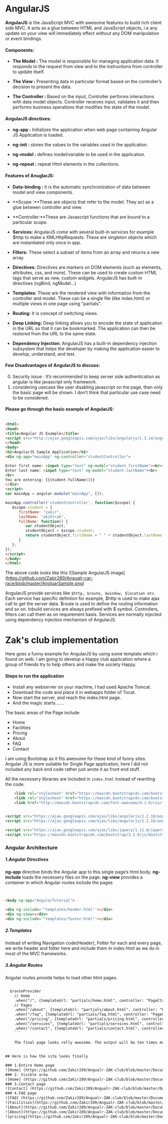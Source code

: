 # AngularJS

**AngularJS** is the JavaScript MVC with awesome features to build rich client side MVC. It acts as a glue between HTML and JavaScript objects, i.e any update on your view will immediately effect without any DOM manipulation or event bindings.

#### Components:

- **The Model :**
The model is responsible for managing application data. It responds to the request from view and to the instructions from controller to update itself.

- **The View :**
Presenting data in particular format based on the controller’s decision to present the data.

- **The Controller :**
Based on the input, Controller performs interactions with data model objects. Controller receives input, validates it and then performs business operations that modifies the state of the model.

#### AngularJS directives:

- **ng-app :** Initializes the application when web page containing Angular JS Application is loaded.

- **ng-init :** stores the values to the variables used in the application.

- **ng-model :** defines model/variable to be used in the application.

- **ng-repeat :** repeat Html elements in the collections.

#### Features of AnuglarJS:

- **Data-binding :** It is the automatic synchronization of data between model and view components.
- **Scope :**These are objects that refer to the model. They act as a glue between controller and view.
- **Controller:**These are Javascript functions that are bound to a particular scope.
- **Services:** AngularJS come with several built-in services for example $http to make a XMLHttpRequests. These are singleton objects which are instantiated only once in app.

- **Filters:** These select a subset of items from an array and returns a new array.
- **Directives:** Directives are markers on DOM elements (such as elements, attributes, css, and more). These can be used to create custom HTML tags that serve as new, custom widgets. AngularJS has built-in directives (ngBind, ngModel...)
- **Templates:** These are the rendered view with information from the controller and model. These can be a single file (like index.html) or multiple views in one page using "partials".
- **Routing:** It is concept of switching views.
- **Deep Linking:** Deep linking allows you to encode the state of application in the URL so that it can be bookmarked. The application can then be restored from the URL to the same state.
- **Dependency Injection:** AngularJS has a built-in dependency injection subsystem that helps the developer by making the application easier to develop, understand, and test.

#### Few Disadvantages of AngularJS to discuss:
0. Security issue : It’s recommended to keep server side authentication as angular is like javascript only framework.
1. considering usecase like user disabling javascript on the page, then only the basic page will be shown. I don’t think that particular use case need to be considered.


#### Please go through the basic example of AngularJS:

```html

<html>
<head>
<title>Angular JS Example</title>
<script src="http://ajax.googleapis.com/ajax/libs/angularjs/1.3.14/angular.min.js"></script>
</head>
<body>
<h2>AngularJS Sample Application</h2>
<div ng-app="mainApp" ng-controller="studentController">

Enter first name: <input type="text" ng-model="student.firstName"><br><br>
Enter last name: <input type="text" ng-model="student.lastName"><br>
<br>
You are entering: {{student.fullName()}}
</div>
<script>
var mainApp = angular.module("mainApp", []);

mainApp.controller('studentController', function($scope) {
   $scope.student = {
      firstName: "zakir",
      lastName: "akihtrak",
      fullName: function() {
         var studentObject;
         studentObject = $scope.student;
         return studentObject.firstName + " " + studentObject.lastName;
      }
   };
});
</script>
</body>
</html>

```

The above code looks like this
![Sample AngularJS image] (https://github.com/Zakir289/Angualr-car-race/blob/master/AngluarSample.png)



AngularJS provide services like `$http, $route, $window, $location etc`. Each service has specific defintion for example,  $http is used to make ajax call to get the server data. $route is used to define the routing information and so on. Inbuild services are always prefixed with $ symbol. Controllers, filters can call them as on requirement basis. Services are normally injected using dependency injection mechanism of AngularJS.



# Zak's club implementation

Here goes a funny example for AngularJS by using some template which i found on web. I am going to develop a Happy club application where a group of friends try to help others and make the society Happy. 

#### Steps to run the application
- Install any webserver on your machine, I had used Apache Tomcat. 
- Download the code and place it in webapps folder of Tocat.
- Now start the server, and reach the index.html page.
- And the magic starts.......

The basic areas of the Page include
- Home
- Facilities
- Pricing
- About
- FAQ
- Contact

I am using Bootstrap as it fits awesome for these kind of funny sites. Angular JS is more suitable for Single Page application, here I did not included any back end code rather just wrote it as front end stuff.


All the necessery libraries are included in `index.html` instead of rewriting the code.
```html
    <link rel="stylesheet" href="https://maxcdn.bootstrapcdn.com/bootstrap/3.2.0/css/bootstrap.min.css">
    <link rel="stylesheet" href="https://maxcdn.bootstrapcdn.com/bootstrap/3.2.0/css/bootstrap-theme.min.css">
    <link href="http://maxcdn.bootstrapcdn.com/font-awesome/4.1.0/css/font-awesome.min.css" rel="stylesheet">


<script src="https://ajax.googleapis.com/ajax/libs/angularjs/1.2.18/angular.min.js"></script>
<script src="https://ajax.googleapis.com/ajax/libs/angularjs/1.2.18/angular-route.min.js"></script>

<script src="https://ajax.googleapis.com/ajax/libs/jquery/1.11.0/jquery.min.js"></script>
<script src="https://maxcdn.bootstrapcdn.com/bootstrap/3.2.0/js/bootstrap.min.js"></script>

```
### Angular Architecture

##### 1.Angular Directives

 **ng-app** directive binds the Angular app to this single page’s html body.
 **ng-include** loads the necessery files on the page.
 **ng-view** provides a container in which Angular routes include the pages
```html


<body ng-app="AngularTutorial">

<div ng-include='"templates/header.html"'></div>
<div ng-view></div>
<div ng-include='"templates/footer.html"'></div>
```

##### 2.Templates
Instead of writing Navigation code(Header), Fotter for each and every page, we write header and fotter here and include them in index.html as we do  in most of the MVC frameworks.

##### 3.Angular Routes

Angular routes provide helps to load other html pages. 
```html

  $routeProvider
    // Home
    .when("/", {templateUrl: "partials/home.html", controller: "PageCtrl"})
    // Pages
    .when("/about", {templateUrl: "partials/about.html", controller: "PageCtrl"})
    .when("/faq", {templateUrl: "partials/faq.html", controller: "PageCtrl"})
    .when("/pricing", {templateUrl: "partials/pricing.html", controller: "PageCtrl"})
    .when("/services", {templateUrl: "partials/services.html", controller: "PageCtrl"})
    .when("/contact", {templateUrl: "partials/contact.html", controller: "PageCtrl"})
    ```
    
    The final page looks relly awesome. The output will be ten times more than the work done by us.
    
    
## Here is how the site looks finally

### 1.Entire Home page
![Home] (https://github.com/Zakir289/Angualr-ZAK-club/blob/master/DocumentedImages/Home_page.png)
### 2. Visible area
![Home] (https://github.com/Zakir289/Angualr-ZAK-club/blob/master/DocumentedImages/Home1.png)
### 3.Contact page
![Contact] (https://github.com/Zakir289/Angualr-ZAK-club/blob/master/DocumentedImages/Contact.png)
### 4.FAQ page
![FAQ] (https://github.com/Zakir289/Angualr-ZAK-club/blob/master/DocumentedImages/FAQ.png)
![Facilities](https://github.com/Zakir289/Angualr-ZAK-club/blob/master/DocumentedImages/Facilities.png)
![About](https://github.com/Zakir289/Angualr-ZAK-club/blob/master/DocumentedImages/About.png)
![About](https://github.com/Zakir289/Angualr-ZAK-club/blob/master/DocumentedImages/About1.png)
![pricing](https://github.com/Zakir289/Angualr-ZAK-club/blob/master/DocumentedImages/pricing.png)
